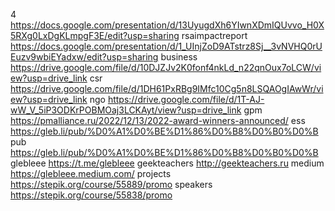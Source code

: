 4 https://docs.google.com/presentation/d/13UyugdXh6YIwnXDmIQUvvo_H0X5RXg0LxDgKLmpgF3E/edit?usp=sharing
rsaimpactreport https://docs.google.com/presentation/d/1_UInjZoD9ATstrz8Sj__3vNVHQ0rUEuzv9wbiEYadxw/edit?usp=sharing
business https://drive.google.com/file/d/10DJZJv2K0fonf4nkLd_n22qnOux7oLCW/view?usp=drive_link
csr https://drive.google.com/file/d/1DH61PxRBg9IMfc10Cg5n8LSQAOgIAwWr/view?usp=drive_link
ngo https://drive.google.com/file/d/1T-AJ-wW_V_5iP3ODKrPOBMOaj3LCKAyt/view?usp=drive_link
gpm https://pmalliance.ru/2022/12/13/2022-award-winners-announced/
ess	https://gleb.li/pub/%D0%A1%D0%BE%D1%86%D0%B8%D0%B0%D0%B
pub	https://gleb.li/pub/%D0%A1%D0%BE%D1%86%D0%B8%D0%B0%D0%B
glebleee https://t.me/glebleee
geekteachers http://geekteachers.ru
medium https://glebleee.medium.com/
projects https://stepik.org/course/55889/promo
speakers https://stepik.org/course/55838/promo